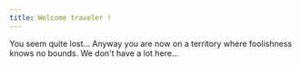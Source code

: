 ```yaml
---
title: Welcome traveler !
---
```


You seem quite lost...
Anyway you are now on a territory where foolishness knows no bounds.
We don't have a lot here... 